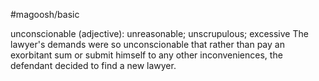 #magoosh/basic

unconscionable (adjective): unreasonable; unscrupulous; excessive 
The lawyer's demands were so unconscionable that rather than pay an exorbitant sum or submit himself 
to any other inconveniences, the defendant decided to find a new lawyer. 
